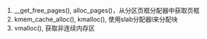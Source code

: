 

1. __get_free_pages(), alloc_pages()，从分区页框分配器中获取页框
2. kmem_cache_alloc(), kmalloc(), 使用slab分配器l来分配块
3. vmalloc(), 获取非连续内存区
